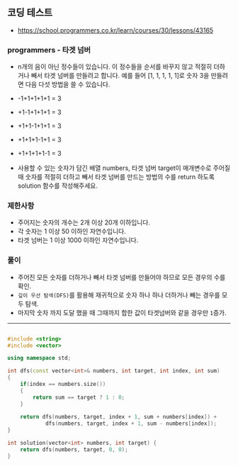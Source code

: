 ## 코딩 테스트
- https://school.programmers.co.kr/learn/courses/30/lessons/43165

### programmers - 타겟 넘버

- n개의 음이 아닌 정수들이 있습니다. 이 정수들을 순서를 바꾸지 않고 적절히 더하거나 빼서 타겟 넘버를 만들려고 합니다. 예를 들어 [1, 1, 1, 1, 1]로 숫자 3을 만들려면 다음 다섯 방법을 쓸 수 있습니다.

- -1+1+1+1+1 = 3
- +1-1+1+1+1 = 3
- +1+1-1+1+1 = 3
- +1+1+1-1+1 = 3
- +1+1+1+1-1 = 3

- 사용할 수 있는 숫자가 담긴 배열 numbers, 타겟 넘버 target이 매개변수로 주어질 때 숫자를 적절히 더하고 빼서 타겟 넘버를 만드는 방법의 수를 return 하도록 solution 함수를 작성해주세요.

### 제한사항
- 주어지는 숫자의 개수는 2개 이상 20개 이하입니다.
- 각 숫자는 1 이상 50 이하인 자연수입니다.
- 타겟 넘버는 1 이상 1000 이하인 자연수입니다.

### 풀이
- 주어진 모든 숫자를 더하거나 빼서 타겟 넘버를 만들어야 하므로 모든 경우의 수를 확인.
- `깊이 우선 탐색(DFS)`를 활용해 재귀적으로 숫자 하나 하나 더하거나 빼는 경우를 모두 탐색.
- 마지막 숫자 까지 도달 했을 때 그때까지 합한 값이 타겟넘버와 같을 경우만 `1`증가.

***
```c++

#include <string>
#include <vector>

using namespace std;

int dfs(const vector<int>& numbers, int target, int index, int sum)
{
    if(index == numbers.size())
    {
        return sum == target ? 1 : 0;
    }
    
    return dfs(numbers, target, index + 1, sum + numbers[index]) +
            dfs(numbers, target, index + 1, sum - numbers[index]);
}

int solution(vector<int> numbers, int target) {
    return dfs(numbers, target, 0, 0);
}

```
